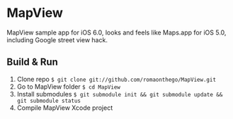 # MapView

MapView sample app for iOS 6.0, looks and feels like Maps.app for iOS 5.0, including Google street view hack.

## Build & Run

1. Clone repo `$ git clone git://github.com/romaonthego/MapView.git`
2. Go to MapView folder `$ cd MapView`
3. Install submodules `$ git submodule init && git submodule update && git submodule status`
4. Compile MapView Xcode project
